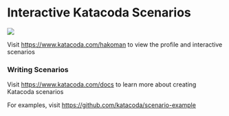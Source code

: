 # Interactive Katacoda Scenarios

[![](http://shields.katacoda.com/katacoda/hakoman/count.svg)](https://www.katacoda.com/hakoman "Get your profile on Katacoda.com")

Visit https://www.katacoda.com/hakoman to view the profile and interactive scenarios

### Writing Scenarios
Visit https://www.katacoda.com/docs to learn more about creating Katacoda scenarios

For examples, visit https://github.com/katacoda/scenario-example
